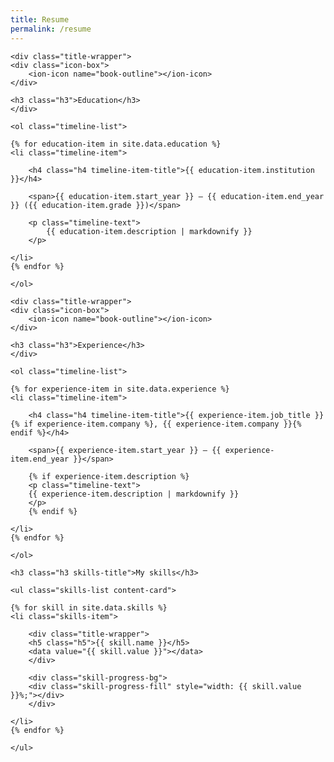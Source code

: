 ```yaml
---
title: Resume
permalink: /resume
---
```


<section class="timeline">

    <div class="title-wrapper">
    <div class="icon-box">
        <ion-icon name="book-outline"></ion-icon>
    </div>

    <h3 class="h3">Education</h3>
    </div>

    <ol class="timeline-list">

    {% for education-item in site.data.education %}
    <li class="timeline-item">

        <h4 class="h4 timeline-item-title">{{ education-item.institution }}</h4>

        <span>{{ education-item.start_year }} — {{ education-item.end_year }} ({{ education-item.grade }})</span>
        
        <p class="timeline-text">
            {{ education-item.description | markdownify }}
        </p>

    </li>
    {% endfor %}

    </ol>

</section>

<section class="timeline">

    <div class="title-wrapper">
    <div class="icon-box">
        <ion-icon name="book-outline"></ion-icon>
    </div>

    <h3 class="h3">Experience</h3>
    </div>

    <ol class="timeline-list">

    {% for experience-item in site.data.experience %}
    <li class="timeline-item">

        <h4 class="h4 timeline-item-title">{{ experience-item.job_title }}{% if experience-item.company %}, {{ experience-item.company }}{% endif %}</h4>

        <span>{{ experience-item.start_year }} — {{ experience-item.end_year }}</span>

        {% if experience-item.description %}
        <p class="timeline-text">
        {{ experience-item.description | markdownify }}
        </p>
        {% endif %}

    </li>
    {% endfor %}

    </ol>

</section>

<section class="skill">

    <h3 class="h3 skills-title">My skills</h3>

    <ul class="skills-list content-card">

    {% for skill in site.data.skills %}
    <li class="skills-item">

        <div class="title-wrapper">
        <h5 class="h5">{{ skill.name }}</h5>
        <data value="{{ skill.value }}"></data>
        </div>

        <div class="skill-progress-bg">
        <div class="skill-progress-fill" style="width: {{ skill.value }}%;"></div>
        </div>

    </li>
    {% endfor %}

    </ul>

</section>
